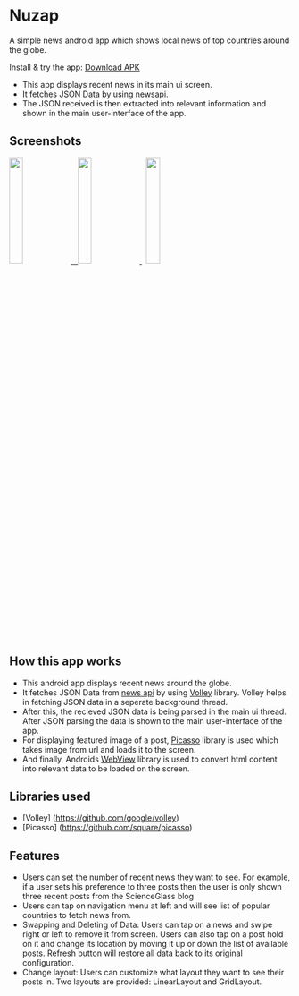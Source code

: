 # Nuzap
A simple news android app which shows local news of top countries around the globe.


 Install & try the app: [Download APK](https://drive.google.com/file/d/1s7CO-fvN0xJu7_m6CdFzFmjn84k6BwQF/view?usp=sharing)

 

 * This app displays recent news  in its main ui screen.
 * It fetches JSON Data by using [newsapi](https://newsapi.org/).
 * The JSON received is then extracted into relevant information and shown in the main user-interface of the app.


 ## Screenshots


  
 <a href="(https://user-images.githubusercontent.com/42529024/170065885-20281c84-a36c-4b6c-8bd0-7f7a14eff27e.png" target="_blank">
  <img src="https://user-images.githubusercontent.com/42529024/170065885-20281c84-a36c-4b6c-8bd0-7f7a14eff27e.png" width="22%" />
 <span>&nbsp;</span>
 <a href="https://user-images.githubusercontent.com/42529024/170066321-a2bab16a-fd96-46fa-a0d0-62610bbc5495.png" target="_blank">
  <img src="https://user-images.githubusercontent.com/42529024/170066321-a2bab16a-fd96-46fa-a0d0-62610bbc5495.png" width="22%" />
</a>
<span>&nbsp;</span>
<a href="https://user-images.githubusercontent.com/42529024/170066822-112942e5-a1de-4bc4-9c45-9ac4f8c6b4fa.png" target="_blank">
  <img src="https://user-images.githubusercontent.com/42529024/170066822-112942e5-a1de-4bc4-9c45-9ac4f8c6b4fa.png" width="22%" />
</a>


 ## How this app works

 - This android app displays recent news around the globe.
 - It fetches JSON Data from  [news api](https://newsapi.org/) by using [Volley](https://github.com/google/volley) library. Volley helps in fetching JSON data in a seperate background thread.
 - After this, the recieved JSON data is being parsed in the main ui thread. After JSON parsing the data is shown to the main user-interface of the app.
 - For displaying featured image of a post, [Picasso](https://github.com/square/picasso) library is used which takes image from url and loads it to the screen.
 - And finally, Androids [WebView](https://developer.android.com/reference/android/webkit/WebView) library is used to convert html content into relevant data to be loaded on the screen.
 
 ## Libraries used

 * [Volley] (https://github.com/google/volley)
 * [Picasso] (https://github.com/square/picasso)


 ## Features

 -  Users can set the number of recent news they want to see. For example, if a user sets his preference to three posts then the user is only shown three recent posts from the ScienceGlass blog
 - Users can tap on navigation menu at left and will see list of popular countries to fetch news from.
 -  Swapping and Deleting of Data: Users can tap on a news and swipe right or left to remove it from screen. Users can also tap on a post hold on it and change its location by moving it up or down the list of available posts. Refresh button will restore all data back to its original configuration.
 -  Change layout: Users can customize what layout they want to see their posts in. Two layouts are provided: LinearLayout and GridLayout.
 
 




